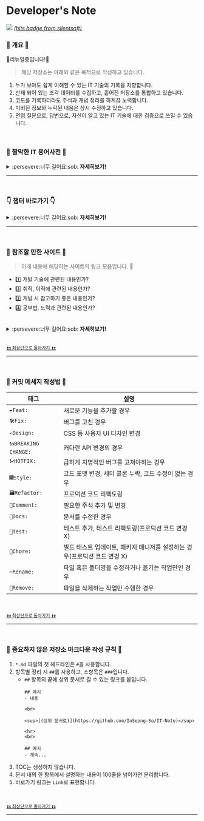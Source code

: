 # Developer's Note

<div>
  <img src="https://hits.sh/github.com/inseong-so.svg?view=today-total&extraCount=18752&label=today&color=0080ff&labelColor=00aeff&logo=github" />
  <a href="https://github.com/silentsoft/hits"><i>(hits badge from silentsoft)</i></a>
</div>

### :blue_heart: 개요 :blue_heart:
:star2:리뉴얼중입니다!:star2:

> 해당 저장소는 아래와 같은 목적으로 작성하고 있습니다.
1. 누가 보아도 쉽게 이해할 수 있는 IT 기술의 기록을 지향합니다.
2. 산재 되어 있는 조각 데이터를 수집하고, 흩어진 저장소를 통합하고 있습니다.
3. 코드를 기록하더라도 주석과 개념 정리를 하게끔 노력합니다.
4. 미비된 정보와 누락된 내용은 상시 수정하고 있습니다.
5. 면접 질문으로, 답변으로, 자신이 알고 있는 IT 기술에 대한 검증으로 쓰일 수 있습니다.

<br>

### :book: 짤막한 IT 용어사전 :book:
<details><summary>:persevere:너무 길어요:sob: <strong>자세히보기!</strong></summary>

<br>

|용어|정의|
|----|----|
|`Annotation`|자바 소스 코드에 추가하여 사용할 수 있는 메타데이터의 일종|
|`API`|Application Programming Interface, 응용 프로그램에서 사용할 수 있도록, 운영 체제나 프로그래밍 언어가 제공하는 기능을 제어할 수 있게 만든 인터페이스|
|`Architecture`|시스템의 구조나 구조들로 각 요소들과 외부에 보이는 특성들 및 요소간의 관계|
|`Class`|객체를 정의 하기 위한 상태(멤버변수)와 메서드(멤버변수)로 구성되는 틀|
|`CSS`|Cascading Style Sheet, 문서의 콘텐츠와 레이아웃, 글꼴 및 시각적 요소들로 표현되는 문서의 외관(디자인)을 분리하기 위한 목적으로 사용하는 언어|
|`Cursor`|테이블에서 여러 개의 행을 쿼리한 후에, 쿼리의 결과인 행 집합을 한 행씩 처리하기 위해 사용하는 데이터베이스 객체|
|`DCL`|Double checked locking, 멀티 스레드 환경에 안전한 Singleton 패턴을 구현하기 위한 기법. 이미 인스턴스가 생성된 경우에 동기화 블록에 들어가지 않도록 하기위해 두 번의 검사를 하도록 하는 프로그래밍 기법|
|`Encapsulation`|객체의 속성(data fields)과 행위(메서드, methods)를 하나로 묶고, 실제 구현 내용 일부를 외부에 감추어 은닉하고자 하는 프로그래밍 속성|
|`Factory`|어떤 클래스의 인스턴스를 만들지를 서브클래스에서 결정하게 하는 객체 생성 디자인패턴|
|`GC`|Garbage Collector, 힙 메모리에 남아있는 데이터를 효율적으로 관리(삭제)하는 역할을 하는 도구|
|`Glue`|Code 코드간 단단하게 결합되어 동작의 수정 및 테스트가 어려운 코드|
|`Index`|데이터들의 ROWID 정보를 별도의 세그먼트에 관리하는 데이터의 위치정보를 가진 데이터베이스 객체|
|`Inheritance`|한 클래스가 다른 클래스에서 정의된 속성(데이터, 함수)를 이어받아 그대로 사용하는 객체지향 속성|
|`Instance`|추상화 개념 또는 클래스 객체, 컴퓨터 프로세스 등과 같은 템플릿이 실제 구현된 것|
|`JDK`|Java Development Kit, 자바 SE, 자바 EE, 또는 자바 ME 플랫폼 중 하나를 구현한 것으로 솔라리스, 리눅스, 맥 OS X, 또는 윈도 자바 개발자를 대상으로 오라클에 의해 바이너리 제품으로 제공되는 개발 도구|
|`JNI`|Java Native Interface, 자바 가상 머신(JVM)에 실행되고 있는 자바코드를 네이티브 응용 프로그램(특히 하드웨어와 운영 체제 플랫폼)과 C, C++ 그리고 어샘블리 같은 다른 언어들로 구현된 라이브러리에 의해 호출되거나 호출할 수 있는 프로그래밍 프레임워크|
|`JS`|넷스케이프에서 만든 인터프리터형 프로그래밍 또는 스크립트 언어
|`JSP`|HTML 내에 자바 코드를 삽입하여 웹 서버에서 동적으로 웹 페이지를 생성하여 웹 브라우저에 돌려주는 언어
|`JVM`|Java Virtual Machine, 자바의 소스 코드를 컴파일 하게 되면 바이트 코드로 변환되는데 JVM 은 이러한 바이트 코드를 읽어서 실행할 수 있도록 해주는 도구
|`Log`|프로그램 개발이나 운영 시 발생하는 문제점을 추적하거나 운영 상태를 모니터링하기 위한 텍스트
|`Modularity`|비슷한 기능을 갖는 코드들은 같은 단위 프로그램 코드 내에 함께 포함시켜야 하며, 다른 기능들은 별도의 독립적인 단위 코드로 개발됨으로써, 유지보수와 타 프로그램들에서 쉽게 이 코드들을 재사용할 수 있도록 개발해야 한다는 프로그래밍 개념|
|`OOP`|Object-Oriented Promgramming, 컴퓨터 프로그램을 명령어의 목록으로 보는 시각에서 벗어나 여러 개의 독립된 단위, 즉 "객체"들의 모임으로 파악하고자 하는 프로그래밍 패러다임
|`Optimizer`|사용자가 질의한 SQL 문을 처리 가능한 실행계획을 탐색하고 각 실행계획에 대한 비용을 추정하여 최적의 실행계획을 수립하는 DBMS 의 핵심엔진
|`OS`|Operating System, 시스템 하드웨어를 관리할 뿐 아니라 응용 소프트웨어를 실행하기 위하여 하드웨어 추상화 플랫폼과 공통 시스템 서비스를 제공하는 시스템 소프트웨어
|`Overloding`|같은 함수 이름을 가지고 있으나 매개변수, 리턴타입 등의 특징은 다른 여러개의 서브프로그램 생성을 가능하게 하는 프로그래밍 기법
|`Overriding`|객체 지향 프로그래밍에서 서브클래스 또는 자식 클래스가 자신의 슈퍼클래스들 또는 부모 클래스들 중 하나에 의해 이미 제공된 메소드를 특정한 형태로 구현하는 것을 제공하는 프로그래밍 기법
|`Package`|클래스 또는 인터페이스를 포함 시킬 수 있으며, 서로 관련된 클래스들끼리 그룹 단위로 나누어 놓아 클래스 관리를 용이하게 하는 클래스의 묶음
|`Platform`|소프트웨어가 구동 가능한 하드웨어 아키텍처나 소프트웨어 프레임워크. 일반적으로 컴퓨터의 아키텍처, 운영 체제(OS), 프로그램 언어, 그리고 관련 런타임 라이브러리 또는 GUI 를 포함하는 개념 
|`Polymorphism`|하나의 객체를 여러 개의 타입으로, 하나의 타입으로 여러 종류의 객체를 여러 가지 모습으로 해설할 수 있는 프로그래밍 속성|
|`Procedure`|일련의 쿼리를 마치 하나의 함수처럼 실행하기 위한 쿼리의 집합|
|`Prototype`|생성할 객체들의 타입이 프로토타입인 인스턴스로부터 결정되도록 하며, 인스턴스가 새 객체를 만들기 위해 자신을 복제(clone)하는 디자인패턴|
|`Serialization`|데이터 구조나 오브젝트 상태를 동일하거나 다른 컴퓨터 환경에 저장하고 나중에 재구성할 수 있는 포맷으로 변환하는 과정|
|`Servlet`|자바를 사용하여 웹페이지를 동적으로 생성하는 서버측 프로그램 혹은 그 사양|
|`Singleton`|생성자가 여러 차례 호출되더라도 실제로 생성되는 객체는 하나이고 최초 생성 이후에 호출된 생성자는 최초의 생성자가 생성한 객체를 리턴하는 디자인패턴|
|`Spring Framework`|동적인 웹 사이트를 개발하기 위한 여러 가지 서비스를 제공하는 자바 플랫폼을 위한 오픈소스 애플리케이션 프레임워크|
|`SQL`|Structured Query Language, 관계형 데이터베이스 관리 시스템(RDBMS)의 데이터를 관리하기 위해 설계된 특수 목적의 프로그래밍 언어|
|`Synonym`|오라클 객체(테이블, 뷰, 시퀀스, 프로시저)에 대한 대체이름(Alias)를 말하며, 실질적으로 그 자체가 객체가 아니라 객체에 대한 직접적인 참조|
|`Thread-Safe`|멀티 스레드 프로그래밍에서 일반적으로 어떤 함수나 변수, 혹은 객체가 여러 스레드로부터 동시에 접근이 이루어져도 프로그램의 실행에 문제가 없어야 한다는 원칙|
|`Transaction`|데이터베이스 등의 시스템에서 사용되는 쪼갤 수 없는 업무처리의 단위|
|`Trigger`|테이블에 대한 이벤트에 반응해 자동으로 실행되는 작업|
|`XML`|Extensible Markup Language, 다른 특수한 목적을 갖는 마크업 언어를 만드는데 사용하도록 권장하는 다목적 마크업 언어|
|`IaaS(Infrastructure as a Service)`|PaaS 와 SaaS 의 기반인 Iass 를 서비스로 제공하기 위해 기존 서버 호스팅보다 H/W 확장성이 좋고 탄력적이며 빠른 제공을 할 수 있는 가상화 기술을 이용|
|`PaaS(Platform as a Service)`|서비스를 개발 할 수 있는 안정적인 환경(Platform)과 그 환경을 이용하는 응용 프로그램을 개발 할 수 있는 API 까지 제공하는 형태|
|`SaaS(Software as a Service)`|Cloud 환경에서 동작하는 응용프로그램을 서비스 형태로 제공|

<br>

<sup>[⏫⏫ 최상단으로 돌아가기 ⏫⏫](https://github.com/InSeong-So/IT-Note#developers-note)</sup>

</details>

<hr>
<br>

### :point_down: 챕터 바로가기 :point_down:
<details><summary>:persevere:너무 길어요:sob: <strong>자세히보기!</strong></summary>

<br>

<table align="center">
  <thead>
    <th>구분</th>
    <th>항목</th>  
  </thead>
  <tbody>
    <tr>
      <td><a href="https://github.com/InSeong-So/IT-Note/tree/master/chapter01-%EA%B0%9C%EB%B0%9C%EC%83%81%EC%8B%9D">:cat:개발상식</a></td>
      <td>
        <p>API와 SDK를 설명해주세요.</p>
        <p>객체 지향형 프로그래밍과 5가지 원칙을 설명해주세요.</p>
        <p>함수형 프로그래밍은 뭐에요?</p>
        <p>순수 함수란 무엇인가요?</p>
        <p>객체 지향 프로그래밍과 함수형 프로그래밍의 가장 큰 차이점은 무엇인가요?</p>
        <p>라이브러리와 프레임워크의 차이점을 알려주세요.</p>
        <p>Model1과 Model2는 무엇이 다른가요?</p>
        <p>MVC 패턴은 무엇인가요?</p>
        <p>MVP 패턴은 무엇인가요?</p>
        <p>MVVM 패턴은 무엇인가요?</p>
        <p>Flux 패턴은 무엇인가요?</p>
        <p>REST, RESTful은 뭐죠? RESTful API는요?</p>
        <p>정적/동적 타이핑에 대해 설명해주세요.</p>
        <p>TDD는요?</p>
        <p>Git과 Github 은 어떻게 달라요?</p>
        <p>SPA는 무엇인가요?</p>
        <p>PWA란 무엇인가요?</p>
        <p>CSR은 무엇이고, SSR은 무엇이죠?</p>
        <p>AOT와 JIT에 대해 설명해주세요.</p>
        <p>반응형(reactivity) 시스템이란 무엇인가요?</p>
        <p>웹 사이트를 만들 때 고려해야 할 사항은 무엇이 있을까요?</p>
        <p>웹 페이지를 만들 때의 과정을 설명해주실 수 있을까요?</p>
        <p>점진적 향상법과 우아한 성능저하법의 차이를 설명하실 수 있습니까?</p>
        <p>표준의 중요성에 관해 설명해주세요.</p>
        <p>모노레포는 무엇인지 설명해주세요.</p>
        <p>FOUC에 대해 설명해주세요. 또 FOUC를 피하기 위해선 어떻게 해야 하나요?</p>
      </td>
    </tr>
    <tr>
      <td><a href="https://github.com/InSeong-So/IT-Note/tree/master/chapter02-%EC%9A%B4%EC%98%81%EC%B2%B4%EC%A0%9C">:dog:운영체제</a></td>
      <td>
        <p>RAM과 ROM에 대해 알려주세요.</p>
        <p>Process와 Thread의 차이점을 알려주세요.</p>
        <p>Multi-Process와 Multi-Thread에 대해 알려주세요.</p>
        <p>User Thread와 Kernel Thread의 차이점은 무엇인가요?</p>
        <p>Context-Switching 이 무엇인지 설명해주세요.</p>
        <p>Deadlock 에 대해 알려주세요.</p>
        <p>Mutex 와 Semaphore, Monitor 의 차이점을 알려주세요.</p>
        <p>Memory Hierarchy 에 대해 알려주세요.</p>
        <p>메모리 관리 전략에 대해 알려주세요.</p>
        <p>메모리 할당 알고리즘에 대해 알려주세요.</p>
        <p>페이지 교체 알고리즘에 대해 알려주세요.</p>
        <p>Fragmentation 란 무엇인가요?</p>
        <p>Paging 과 Segmentation 의 차이점에 대해 알려주세요.</p>
        <p>CISC, RISC 의 차이점을 알려주세요.</p>
        <p>CPU Scheduling 에 대해 알려주세요.</p>
        <p>Sync 와 Async 의 차이점을 알려주세요.</p>
        <p>Virtual Memory 에 대해 알려주세요.</p>
        <p>Cache Memory 에 대해 알려주세요.</p>
      </td>
    </tr>
    <tr>
      <td><a href="https://github.com/InSeong-So/IT-Note/tree/master/chapter03-%EB%84%A4%ED%8A%B8%EC%9B%8C%ED%81%AC">:mouse:네트워크</a></td>
      <td>
        <p>HTTP란 무엇인가요?</p>
        <p>HTTP 1.0과 HTTP 2.0의 차이점은 뭐에요?</p>
        <p>SPDY 프로토콜에 대해 설명해주세요.</p>
        <p>HTTP 메세지란 무엇인가요?</p>
        <p>HTTP 메서드의 종류는 뭐가 있나요?</p>
        <p>HTTP 상태 코드란 무엇인가요?</p>
        <p>서버로 요청하면 일어나는 일련의 과정에 대해 설명해주세요.</p>
        <p>GET, POST 방식의 차이점은 무엇인가요?</p>
        <p>HTTP 와 HTTPS 의 차이점은요?</p>
        <p>OSI 가 뭐죠?</p>
        <p>TCP 와 UDP 의 차이점은 무엇이죠?</p>
        <p>TCP/IP 는 뭐죠?</p>
        <p>TCP-3-hands-shaking 에 대해 설명해주세요.</p>
        <p>DNS 의 Round Robin 방식을 설명해주세요.</p>
        <p>Routing Table 은 무엇인가요?</p>
        <p>URL Encode 는 무엇인가요?</p>
        <p>UTF-8을 설명해주세요.</p>
        <p>URL 과 URI 의 차이점을 모르겠어요.</p>
        <p>Server 의 인증방식에 대해 설명해주세요.</p>
      </td>
    </tr>
    <tr>
      <td><a href="https://github.com/InSeong-So/IT-Note/tree/master/chapter04.0-%EC%96%B8%EC%96%B4">:hamster:언어</a></td>
      <td>
        <p><a href="https://github.com/InSeong-So/IT-Note/tree/master/chapter04.0-%EC%96%B8%EC%96%B4#bookjava">Java</a></p>
        <p>Python</p>
        <p>JavaScript</p>
      </td>
    </tr>
    <tr>
      <td><a href="https://github.com/InSeong-So/IT-Note/tree/master/chapter04.5-%ED%94%84%EB%A0%88%EC%9E%84%EC%9B%8C%ED%81%AC">:rabbit:프레임워크와 라이브러리</a></td>
      <td>
        <p><a href="https://github.com/InSeong-So/IT-Note/tree/master/chapter04.5-%ED%94%84%EB%A0%88%EC%9E%84%EC%9B%8C%ED%81%AC#java">Spring 면접&질문 | Java</a></p>
        <p><a href="https://github.com/InSeong-So/IT-Note/tree/master/chapter04.5-%ED%94%84%EB%A0%88%EC%9E%84%EC%9B%8C%ED%81%AC#react">React 면접&질문 | JavaScript</a></p>
        <p><a href="https://github.com/InSeong-So/IT-Note/tree/master/chapter04.5-%ED%94%84%EB%A0%88%EC%9E%84%EC%9B%8C%ED%81%AC#vue">Vue 면접&질문 | JavaScript</a></p>
      </td>
    </tr>
    <tr>
      <td><a href="https://github.com/InSeong-So/IT-Note/tree/master/chapter05-%EB%8D%B0%EC%9D%B4%ED%84%B0%EB%B2%A0%EC%9D%B4%EC%8A%A4">:wolf:데이터베이스</a></td>
      <td>
        <p>SQL은 뭐죠?</p>
        <p>RDB vs NoSQL</p>
        <p>DB Normalization이 무엇인가요?</p>
        <p>SQL문의 Merge 구문에 대해 알려주세요.</p>
        <p>SQL문의 Join 구문에 대해 알려주세요.</p>
        <p>데이터베이스에서의 Index를 설명해주세요.</p>
      </td>
    </tr>
    <tr>
      <td><a href="https://github.com/InSeong-So/IT-Note/tree/master/chapter06-%EB%94%94%EC%9E%90%EC%9D%B8%ED%8C%A8%ED%84%B4#%EB%94%94%EC%9E%90%EC%9D%B8%ED%8C%A8%ED%84%B4">:frog:디자인 패턴</a></td>
      <td>
        <p>추상화 팩토리 패턴</p>
        <p>어댑터 패턴</p>
        <p>브릿지 패턴</p>
        <p>빌더 패턴</p>
        <p>커맨드 패턴</p>
        <p>컴포지트 패턴</p>
        <p>데코레이터 패턴</p>
        <p>파사드 패턴</p>
        <p>팩토리 메서드 패턴</p>
        <p>메멘토 패턴</p>
        <p>MVC 패턴</p>
        <p>관측자 패턴</p>
        <p>프로토타입 패턴</p>
        <p>프록시 패턴</p>
        <p>구독/발행 패턴</p>
        <p>전략 패턴</p>
        <p>템플릿 패턴</p>
        <p>방문자 패턴</p>
        <p>반복자 패턴</p>
      </td>
    </tr>
    <tr>
      <td><a href="https://github.com/InSeong-So/IT-Note/tree/master/chapter07-%EC%9E%90%EB%A3%8C%EA%B5%AC%EC%A1%B0%EC%99%80_%EC%95%8C%EA%B3%A0%EB%A6%AC%EC%A6%98">:tiger:자료구조와 알고리즘</a></td>
      <td>
        <p>빅오(Big-O) 표기법에 대해 설명해주세요.</p>
        <p>배열 리스트(Array List)와 연결 리스트(Linked List)의 차이점을 알려주세요.</p>
        <p>스택(Stack)과 큐(Queue)는 무엇인가요?</p>
        <p>우선순위 큐(Priority Queue)는 무엇이고, 어떻게 동작하나요?</p>
        <p>Hash 에 대해 설명해주세요.</p>
        <p>HashTable 의 이중 해쉬에 대해 설명해주세요.</p>
        <p>Tree 구조는 무엇인가요?</p>
        <p>Binary Tree와 트리 순회법에 대해 설명해주세요.</p>
        <p>Red-Black-Tree 구조를 알려주세요.</p>
        <p>B+ Tree 구조는 뭐에요?</p>
        <p>Heap 구조는 무엇인가요?</p>
        <p>Graph 구조에 대해 설명해주세요.</p>
        <p>Binary Search Tree 의 최악을 말하자면 어떤가요?</p>
        <p>DFS 와 BFS 는 뭔가요?</p>
        <p>Bubble Sort 를 구현해주세요.</p>
        <p>Selection Sort 를 구현해주세요.</p>
        <p>Insertion Sort 를 구현해주세요.</p>
        <p>Quick Sort 를 구현해주세요.</p>
        <p>Merge Sort 를 구현해주세요.</p>
        <p>Heap Sort 를 구현해주세요.</p>
        <p>정렬 알고리즘 중 가장 빠른 알고리즘은 무엇인가요?</p>
        <p>숫자형 배열이 주어지면 어떤 Sorting Algorithm 을 사용할 건가요?</p>
        <p>Factorial을 구현하는 여러 방식에 대해 설명해주세요.</p>
      </td>
    </tr>
    <tr>
      <td><a href="https://github.com/InSeong-So/IT-Note/tree/master/chapter08-%EC%9C%A0%EB%8B%89%EC%8A%A4%EC%99%80_%EB%A6%AC%EB%88%85%EC%8A%A4">:penguin:유닉스와 리눅스</a></td>
      <td></td>
    </tr>
    <tr>
      <td><a href="https://github.com/InSeong-So/IT-Note/tree/master/chapter09-%EC%A0%95%EA%B7%9C%ED%91%9C%ED%98%84%EC%8B%9D">:dolphin:정규표현식</a></td>
      <td>
        <p>정규표현식의 패턴</p>
        <p>프로토콜, 호스트명, 포트 번호 및 경로를 검증하기</p>
        <p>이메일 주소 검증하기</p>
        <p>HTML 태그 찾기</p>
        <p>HTML의 주석 찾기</p>
        <p>일반적인 프로그래밍 언어의 주석 찾기</p>
        <p>신용카드 번호 검증하기</p>
        <p>전화번호 검증하기</p>
        <p>날짜 검증하기</p>
        <p>jpg, gif 또는 png 확장자를 가진 그림 파일명 찾기</p>
        <p>1부터 50 사이의 번호 찾기</p>
        <p>16진수로 이루어진 색깔 번호 검증하기</p>
        <p>비밀번호 검증하기</p>
        <p>영문 검증하기</p>
        <p>한글 검증하기</p>
        <p>숫자 검증하기</p>
        <p>한글과 영문 검증하기</p>
        <p>숫자, 영문 검증하기</p>
        <p>주민번호 검증하기</p>
      </td>
    </tr>
    <tr>
      <td><a href="https://github.com/InSeong-So/IT-Note/tree/master/chapter10-%ED%94%84%EB%A1%A0%ED%8A%B8%EC%97%94%EB%93%9C#%ED%94%84%EB%A1%A0%ED%8A%B8%EC%97%94%EB%93%9C-%EA%B0%9C%EB%B0%9C%EC%83%81%EC%8B%9D">:watch:프론트엔드</a></td>
      <td>
        <p><a href="https://github.com/InSeong-So/IT-Note/blob/master/chapter10-%ED%94%84%EB%A1%A0%ED%8A%B8%EC%97%94%EB%93%9C/INTERVIEW.md"><strong>프론트엔드 개발자 면접 질문 정리</strong></a></p>
        <p>인터넷</p>
        <p>HTML</p>
        <p>CSS</p>
        <p>JavaScript</p>
        <p>JavaScript</p>
        <p>HTTPS</p>
        <p>패키지 매니저</p>
        <p>빌드 도구</p>
        <p>프레임워크</p>
        <p>최신 CSS</p>
        <p>웹 컴포넌트</p>
        <p>CSS 프레임워크</p>
        <p>앱 테스트</p>
        <p>타입 체커</p>
        <p>PWA</p>
        <p>SSR</p>
        <p>GraphQL</p>
        <p>정적 사이트 생성기</p>
        <p>모바일 애플리케이션</p>
        <p>데스크톱 애플리케이션</p>
        <p>웹 어셈블리</p>
      </td>
    </tr>
    <tr>
      <td><a href="https://github.com/InSeong-So/IT-Note/tree/master/chapter11-%EB%B0%A9%EB%B2%95%EB%A1%A0">:bird:방법론</a></td>
      <td>
        <p>폭포수(Waterfall)</p>
        <p>애자일(Agile)</p>
      </td>
    </tr>
    <tr>
      <td><a href="https://github.com/InSeong-So/IT-Note/tree/master/chapter12-%EB%B9%8C%EB%8D%94">:maple_leaf:빌더</a></td>
      <td>
        <p>Ant</a></p>
        <p>Maven</a></p>
        <p>Gradle</a></p>
      </td>
    </tr>
    <tr>
      <td><a href="https://github.com/InSeong-So/IT-Note/tree/master/chapter13-%EB%94%94%EC%9E%90%EC%9D%B8">:cherry_blossom:디자인</a></td>
      <td>
        <p>HTML/CSS의 기본 개념</p>
        <p>CSS의 기본 문법 1</p>
        <p>CSS의 기본 문법 2</p>
        <p>CSS 제어</p>
        <p>CSS 속성 1</p>
        <p>CSS 속성 2</p>
        <p>CSS3 속성</p>
      </td>
    </tr>
    <tr>
      <td>:mortar_board:시험 정리</td>
      <td>
        <p><a href="https://github.com/InSeong-So/IT-Note/tree/master/etc01-%EC%8B%9C%ED%97%98_%EC%A0%95%EB%A6%AC/%EC%A0%95%EB%B3%B4%EC%B2%98%EB%A6%AC%EA%B8%B0%EC%82%AC">정보처리기사</a></p>
        <p><a href="https://github.com/InSeong-So/IT-Note/tree/master/etc01-%EC%8B%9C%ED%97%98_%EC%A0%95%EB%A6%AC/SQLD">SQLD</a></p>
      </td>
    </tr>
  </tbody>
</table>


<br>

[👋 상단으로 돌아가기 👋](https://github.com/InSeong-So/IT-Note#point_down-%EC%B1%95%ED%84%B0-%EB%B0%94%EB%A1%9C%EA%B0%80%EA%B8%B0-point_down)

<br>

</details>

<hr>
<br>

### :link: 참조할 만한 사이트 :link:
> 아래 내용에 해당하는 사이트의 링크 모음입니다. :100:

- :one: 개발 기술에 관련된 내용인가?
- :two: 취직, 이직에 관련된 내용인가?
- :three: 개발 시 참고하기 좋은 내용인가?
- :four: 공부법, 노력과 관련된 내용인가?

<br>

<details><summary>:persevere:너무 길어요:sob: <strong>자세히보기!</strong></summary>

<br>

#### :sunglasses: 취업 사이트
[잡코리아](https://www.jobkorea.co.kr/)
- 개발자는 사이트의 공고보다는 합격자소서 확인해요.

[잡플래닛](https://www.jobplanet.co.kr/welcome/index)
- 대중적인 기업 평점 확인하기 좋습니다.

[오픈샐러리](https://www.opensalary.com/)
- 입/퇴사자, 연봉 추이를 확인할 수 있습니다.

[로켓펀치](https://www.rocketpunch.com/)
- IT 채용관입니다.

[원티드](https://www.wanted.co.kr/)
- 채용보상금이 있습니다. IT 채용관입니다.

[크레딧잡](https://kreditjob.com/)
- 평균 연봉, JOB에 관련한 게시글, 총 인원에 대한 그래프, 채용관을 확인할 수 있습니다.
  
[슈퍼루키](https://www.superookie.com/jobs)
- IT 채용관입니다.

[링크드인](https://www.linkedin.com/feed/)
- 글로벌한 IT 채용관입니다.
  
<br>

<sup>[⏫⏫ 최상단으로 돌아가기 ⏫⏫](https://github.com/InSeong-So/IT-Note#developers-note)</sup>

<hr>
<br>

#### :sunglasses: 취업 준비에 대한 조언
[청천향로(이동욱)님의 junior-recruit-scheduler](https://github.com/jojoldu/junior-recruit-scheduler/blob/master/README.md)

[JBee(한재엽)님의 Interview_Question_for_Beginner](https://github.com/JaeYeopHan/Interview_Question_for_Beginner)

[개발자의 포트폴리오](https://gmlwjd9405.github.io/2018/05/04/how-to-write-a-resume-for-a-developer.html)

[캡틴판교(장기효)님의 프론트엔드 개발 면접](https://joshua1988.github.io/web-development/interview/frontend-questions/)

[프론트엔드 면접 문제 은행](https://h5bp.org/Front-end-Developer-Interview-Questions/translations/korean/#JS-%EA%B4%80%EB%A0%A8-%EC%A7%88%EB%AC%B8)

[프론트엔드 면접 질문](https://devowen.com/283?category=778540)

<br>

<sup>[⏫⏫ 최상단으로 돌아가기 ⏫⏫](https://github.com/InSeong-So/IT-Note#developers-note)</sup>

<hr>
<br>

#### :sunglasses: 알고리즘
[프로그래머스](https://programmers.co.kr/)
- 코딩테스트, 과제전형을 폭 넓게 다루며 최근에는 채용관의 역할도 하고 있습니다.

[백준 온라인 저지](https://www.acmicpc.net/)
- 국내 최다 문제가 수록된 알고리즘 사이트입니다.

[코딜리티](https://www.codility.com/)

[해커랭크](https://www.hackerrank.com/)

[부경대학교-권오흠님 강의](http://www.kocw.net/home/search/kemView.do?kemId=1148815)

[리브레위키-컴퓨터공학](https://librewiki.net/wiki/%EC%8B%9C%EB%A6%AC%EC%A6%88:%EC%88%98%ED%95%99%EC%9D%B8%EB%93%AF_%EA%B3%BC%ED%95%99%EC%95%84%EB%8B%8C_%EA%B3%B5%ED%95%99%EA%B0%99%EC%9D%80_%EC%BB%B4%ED%93%A8%ED%84%B0%EA%B3%BC%ED%95%99/%EC%95%8C%EA%B3%A0%EB%A6%AC%EC%A6%98_%EA%B8%B0%EC%B4%88)

[나무위키-알고리즘](https://namu.wiki/w/%EB%B6%84%EB%A5%98:%EC%95%8C%EA%B3%A0%EB%A6%AC%EC%A6%98)

[알고리즘 공부 시작 방법 및 순서](https://blog.yena.io/studynote/2018/11/14/Algorithm-Basic.html)

[수열의 적용 이론을 검색하는 사이트](https://oeis.org/)

[그래프 구조를 시각화해주는 사이트](https://csacademy.com/app/graph_editor/)

[코드포스-자료구조란?](http://codeforces.com/blog/entry/15729)

<br>

<sup>[⏫⏫ 최상단으로 돌아가기 ⏫⏫](https://github.com/InSeong-So/IT-Note#developers-note)</sup>

<hr>
<br>

#### :sunglasses: CS 1, 네트워크

<br>

<sup>[⏫⏫ 최상단으로 돌아가기 ⏫⏫](https://github.com/InSeong-So/IT-Note#developers-note)</sup>

<hr>
<br>

#### :sunglasses: CS 2, 데이터베이스

<br>

<sup>[⏫⏫ 최상단으로 돌아가기 ⏫⏫](https://github.com/InSeong-So/IT-Note#developers-note)</sup>

<hr>
<br>

#### :sunglasses: CS 3, 운영체제
[이화여자대학교-반효경님 강의](http://www.kocw.net/home/cview.do?mty=p&kemId=1226304)

<br>

<sup>[⏫⏫ 최상단으로 돌아가기 ⏫⏫](https://github.com/InSeong-So/IT-Note#developers-note)</sup>

<hr>
<br>

#### :sunglasses: FE 1, HTML/CSS
[프론트엔드 개발자라면 반드시 알아야 할 32가지 UI 요소](https://velog.io/@oneook/%ED%94%84%EB%A1%A0%ED%8A%B8%EC%97%94%EB%93%9C-%EA%B0%9C%EB%B0%9C%EC%9E%90%EB%9D%BC%EB%A9%B4-%EB%B0%98%EB%93%9C%EC%8B%9C-%EC%95%8C%EC%95%84%EB%91%90%EC%96%B4%EC%95%BC-%ED%95%A0-32%EA%B0%80%EC%A7%80%EC%9D%98-UI-%EC%9A%94%EC%86%8C-%EB%B2%88%EC%97%AD)

<br>

<sup>[⏫⏫ 최상단으로 돌아가기 ⏫⏫](https://github.com/InSeong-So/IT-Note#developers-note)</sup>

<hr>
<br>

#### :sunglasses: FE 2, JavaScript
[일반적인 비동기 프로그래밍 개념](https://developer.mozilla.org/ko/docs/Learn/JavaScript/Asynchronous/Concepts)
- MDN의 아주 잘 정리된 비동기적 프로그래밍과 관련된 몇개의 개념에 대한 글입니다.

[왜 비동기적 프로그래밍을 해야 하는가?](https://velog.io/@hjkdw95/%EC%99%9C-%EB%B9%84%EB%8F%99%EA%B8%B0%EC%A0%81-%ED%94%84%EB%A1%9C%EA%B7%B8%EB%9E%98%EB%B0%8D%EC%9D%84-%ED%95%B4%EC%95%BC%ED%95%98%EB%8A%94%EA%B0%80)
- hjkdw95님의 블로그 글입니다.

[이벤트 버블링, 이벤트 캡처, 그리고 위임](https://joshua1988.github.io/web-development/JavaScript/event-propagation-delegation/#%EC%9D%B4%EB%B2%A4%ED%8A%B8-%EB%B2%84%EB%B8%94%EB%A7%81---event-bubbling)
- 캡틴판교(장기효)님의 글입니다. 이벤트에 대한 내요이 잘 정리되어 있습니다.

<br>

<sup>[⏫⏫ 최상단으로 돌아가기 ⏫⏫](https://github.com/InSeong-So/IT-Note#developers-note)</sup>

<hr>
<br>

#### :sunglasses: FE 3, Vue.js
[뷰 시작하기](https://kr.vuejs.org/v2/guide/installation.html)
- 뷰 공식 사이트로, 한글화가 되어 풍부한 기술 문서를 확인할 수 있습니다.

[뷰 라이프사이클 이해하기](https://beomy.tistory.com/47)
- 조금 더 상세히 라이프사이클을 알 수 있습니다.

[뷰에 TDD 적용하기](https://lmiller1990.github.io/vue-testing-handbook/ko/#%EC%9D%B4-%EA%B0%80%EC%9D%B4%EB%93%9C%EB%8A%94-%EB%AC%B4%EC%97%87%EC%9D%B8%EA%B0%80%EC%9A%94)

[Vue.js로 간단한 가계부 구현하기](https://rinae.dev/posts/hanami-vuejs-moneybook-frontend-2)

[고양이도 할 수 있는 Vue.js](https://rintiantta.github.io/jpub-vue/guide/chapter4.html#%EC%9B%8C%EC%B2%98-%EC%82%AC%EC%9A%A9-%EB%B0%A9%EB%B2%95)
- 뷰를 이해하고 응용해봅시다.

[Vutify](https://v15.vuetifyjs.com/en/getting-started/quick-start)
- 뷰 컴포넌트 오픈소스 라이브러리입니다.

[Vuex, Vue-Router, Axios로 SPA 구현하기](https://jeonghwan-kim.github.io/2018/03/26/vue-authentication.html)

<br>

<sup>[⏫⏫ 최상단으로 돌아가기 ⏫⏫](https://github.com/InSeong-So/IT-Note#developers-note)</sup>

<hr>
<br>

#### :sunglasses: FE 4, React.js
[리액트 시작하기](https://ko.reactjs.org/tutorial/tutorial.html)
- 리액트 공식 사이트로, 한글화가 되어 풍부한 기술 문서를 확인할 수 있습니다.

[김민준님의 모던 리액트](https://react.vlpt.us/)
- 리액트를 다루는 기술의 저자가 운영하는 사이트입니다.

<br>

<sup>[⏫⏫ 최상단으로 돌아가기 ⏫⏫](https://github.com/InSeong-So/IT-Note#developers-note)</sup>

<hr>
<br>

#### :sunglasses: BE 1, Java
[이펙티브 자바 3판 한글화](https://github.com/WegraLee/effective-java-3e-source-code)

<br>

<sup>[⏫⏫ 최상단으로 돌아가기 ⏫⏫](https://github.com/InSeong-So/IT-Note#developers-note)</sup>

<hr>
<br>

#### :sunglasses: BE 2, Python
[파이썬을 파이썬답게](https://programmers.co.kr/learn/courses/4008)
- 프로그래머스 무료 강의입니다. 동영상도 제공되지만 텍스트가 더 많아요.

<br>

<sup>[⏫⏫ 최상단으로 돌아가기 ⏫⏫](https://github.com/InSeong-So/IT-Note#developers-note)</sup>

<hr>
<br>

#### :sunglasses: BE 3, Node.js
[package.json](https://programmingsummaries.tistory.com/385)
- 원문 [Link](https://docs.npmjs.com/cli/v7/configuring-npm/package-json/)을 번역하신 글입니다.

[황준일님의 Todo App 개발](http://junil-hwang.com/blog/restfulapi-todoapp/)
- Node.js, Javascript를 사용한 Todo App 개발 내용입니다.

<br>

<sup>[⏫⏫ 최상단으로 돌아가기 ⏫⏫](https://github.com/InSeong-So/IT-Note#developers-note)</sup>

<hr>
<br>

#### :sunglasses: Dev 1, Apache
[톰캣 메모리 설정](https://aljjabaegi.tistory.com/218)
- 알짜배기 프로그래머님의 웹 개발 블로그 글입니다.

[톰캣 server.xml 설정](https://pshcode.tistory.com/109)
- 박성훈님의 웹 개발 블로그 글입니다.

<br>

<sup>[⏫⏫ 최상단으로 돌아가기 ⏫⏫](https://github.com/InSeong-So/IT-Note#developers-note)</sup>

<hr>
<br>

#### :sunglasses: Dev 2, Docker
[가장 빨리 만나는 Docker](http://pyrasis.com/book/DockerForTheReallyImpatient/Chapter07/09)
- 가장 빨리 만나는 Docker, 저자 이재홍님의 블로그 글입니다.

[도커 이미지의 레이어 구조, 의존성, Size](https://m.blog.naver.com/PostView.nhn?blogId=alice_k106&logNo=220403041813&proxyReferer=https:%2F%2Fwww.google.co.kr%2F)
- alice님의 웹 개발 블로그 글입니다.

[Docker Network 구조](https://bluese05.tistory.com/15)
- 클쏭님의 웹 개발 블로그 글입니다.

<br>

<sup>[⏫⏫ 최상단으로 돌아가기 ⏫⏫](https://github.com/InSeong-So/IT-Note#developers-note)</sup>

<hr>
<br>

#### :sunglasses: Dev 3, Rasberry Pi
[라즈베리파이3 B+ 설치 가이드](https://geeksvoyage.com/raspberry%20pi/install-pi-wo-monitor/)

[라즈베리파이 SVN 설치 방법](https://guzene.tistory.com/233)

[vsftpd 설정하기](https://kkamagistory.tistory.com/97)

<br>

<sup>[⏫⏫ 최상단으로 돌아가기 ⏫⏫](https://github.com/InSeong-So/IT-Note#developers-note)</sup>

<hr>
<br>

#### :sunglasses: 기술 블로그
[카카오 기술 블로그](https://tech.kakao.com/blog/)

[우아한 형제들 기술 블로그](https://techblog.woowahan.com/)

[쿠팡 기술 블로그](https://medium.com/coupang-tech/technote/home)

[왓챠 기술 블로그](https://medium.com/watcha)

[마켓 컬리 기술 블로그](https://helloworld.kurly.com/)

[뱅크 샐러드 기술 블로그](https://blog.banksalad.com/)

[NHN 기술 블로그](https://meetup.toast.com/)

[하이퍼커넥트 기술 블로그](https://hyperconnect.github.io/)

[당근마켓 기술 블로그](https://medium.com/daangn)

[강남언니 기술 블로그](https://blog.gangnamunni.com/blog/tech/)

[딜리버리 히어로 코리아 기술블로그](https://medium.com/deliverytechkorea)

[이스트소프트 AI 기술 블로그](https://blog.est.ai/)

[레진 코믹스 기술 블로그](https://tech.lezhin.com/)

[라인 기술 블로그](https://engineering.linecorp.com/ko/blog/)

[쏘카 기술 블로그](https://tech.socarcorp.kr/)

[리디 기술 블로그](https://www.ridicorp.com/story-category/tech-blog/)

[네이버 D2 기술 블로그](https://d2.naver.com/home)

<br>

<sup>[⏫⏫ 최상단으로 돌아가기 ⏫⏫](https://github.com/InSeong-So/IT-Note#developers-note)</sup>

<hr>
<br>

#### :sunglasses: Gihub
[카카오 깃허브](https://github.com/kakao)

[네이버 깃허브](http://woowabros.github.io/)

[커밋 스타일 가이드](https://udacity.github.io/git-styleguide/)

[깃허브로 취업하기](http://sujinlee.me/professional-github/)

[깃허브 독스-테이블 만드는 방법](https://docs.github.com/en/github/writing-on-github/working-with-advanced-formatting/organizing-information-with-tables)

[깃허브에서 사용할 Emoji 모음](https://www.webfx.com/tools/emoji-cheat-sheet/)

[.gitignore 생성 사이트](https://www.gitignore.io/)

[깃허브 마크다운 badge 생성 사이트](https://shields.io/category/license)

[좋은 git commit 메시지를 위한 영어 사전](https://blog.ull.im/engineering/2019/03/10/logs-on-git.html)

<br>

<sup>[⏫⏫ 최상단으로 돌아가기 ⏫⏫](https://github.com/InSeong-So/IT-Note#developers-note)</sup>

<hr>
<br>

#### :sunglasses: IDE
[VSCode 단축키](https://www.youtube.com/watch?v=EVxCdenPbFs)
- 유튜브 영상입니다. 차후 다른 글로 대체할 예정이에요.

[Intellij 단축키](http://redutan.github.io/2016/03/23/intellij-favorite-keymap-osx)
- 인텔리제이의 단축키를 정리한 글입니다. mac-os 기준으로 작성되었습니다.

<br>

<sup>[⏫⏫ 최상단으로 돌아가기 ⏫⏫](https://github.com/InSeong-So/IT-Note#developers-note)</sup>

<hr>
<br>

#### :sunglasses: IT 커뮤니티
[okky](https://okky.kr/)

[생활코딩](https://opentutorials.org/)

[뎁스노트](https://devsnote.com/)

[가리사니](https://gs.saro.me/dev)

[DBA 커뮤니티 구루비](http://gurubee.net/roadmap/oracle)

[개발자 QA 커뮤니티](https://hashcode.co.kr/)

[커리어리](https://careerly.co.kr/?token=eyJhbGciOiJIUzI1NiIsInR5cCI6IkpXVCJ9.eyJ1c2VySWQiOjI3MjQ3MywiaWF0IjoxNjIyNTQ2ODc0fQ.y67eO_W_gKyUb54M32ACoiMqXQ5QhGZ1Nj2ENFLszVs)

<br>

<sup>[⏫⏫ 최상단으로 돌아가기 ⏫⏫](https://github.com/InSeong-So/IT-Note#developers-note)</sup>

<hr>
<br>

#### :sunglasses: 온라인 강의
[인프런](https://www.inflearn.com/?gclid=CjwKCAiAlb_fBRBHEiwAzMeEdkY6B2RaHXi3oXSkFtStO642L4MZ3542qb1zkogTv_jWR-LQhBAVjBoCL60QAvD_BwE)
- 유/무료 온라인 강의 플랫폼입니다. 강의의 품질이 높아요.

[tutorialspoint](https://www.tutorialspoint.com/tutorialslibrary.htm)
- 외국 사이트로 모든 IT 기술에 대한 튜토리얼을 진행할 수 있습니다.

[이웅모님의 웹 프로그래밍 튜토리얼](https://poiemaweb.com/)
- 모던 자바스크립트 Deep Dive의 저자가 운영하는 사이트입니다.

[파이썬을 이용한 데이터 사이언스 스쿨](https://datascienceschool.net/)
- 무료입니다. 데이터 분석을 시작하려면 해당 사이트에서 도움을 받을 수 있습니다.

</details>

<br>

<sup>[⏫⏫ 최상단으로 돌아가기 ⏫⏫](https://github.com/InSeong-So/IT-Note#developers-note)</sup>

<hr>
<br>

### :speech_balloon: 커밋 메세지 작성법 :speech_balloon:

|태그|설명|
|---|----|
|`✒️Feat: `|새로운 기능을 추가할 경우|
|`🛠Fix: `|버그를 고친 경우|
|`✍️Design: `|CSS 등 사용자 UI 디자인 변경|
|`❗️♻️BREAKING CHANGE: `|커다란 API 변경의 경우|
|`❗️✔️HOTFIX: `|급하게 치명적인 버그를 고쳐야하는 경우|
|`🎆Style: `|코드 포맷 변경, 세미 콜론 누락, 코드 수정이 없는 경우|
|`🗃Refactor: `|프로덕션 코드 리팩토링|
|`💬Comment: `|필요한 주석 추가 및 변경|
|`📝Docs: `|문서를 수정한 경우|
|`🧪Test: `|테스트 추가, 테스트 리팩토링(프로덕션 코드 변경 X)|
|`🔬Chore: `|빌드 태스트 업데이트, 패키지 매니저를 설정하는 경우(프로덕션 코드 변경 X)|
|`✂️Rename: `|파일 혹은 폴더명을 수정하거나 옮기는 작업만인 경우|
|`🧺Remove: `|파일을 삭제하는 작업만 수행한 경우|

<br>

<sup>[⏫⏫ 최상단으로 돌아가기 ⏫⏫](https://github.com/InSeong-So/IT-Note#developers-note)</sup>

<hr>
<br>

### :eyes: 중요하지 않은 저장소 마크다운 작성 규칙 :eyes:
1. `*.md` 파일의 첫 헤드라인은 `#`을 사용합니다.
2. 항목별 정리 시 `##`를 사용하고, 소항목은 `###`입니다.
     - `##` 항목의 끝에 상위 문서로 갈 수 있는 링크를 붙입니다.
       ```
       ## 예시
       - 내용

       <br>

       <sup>[(상위 문서로)](https://github.com/InSeong-So/IT-Note)</sup>

       <hr>
       <br>

       ## 예시
       - 계속...
       ```
3. TOC는 생성하지 않습니다.
4. 문서 내의 한 항목에서 설명하는 내용이 100줄을 넘어가면 분리합니다.
5. 바로가기 링크는 `Link`로 표현합니다.

<br>

<sup>[⏫⏫ 최상단으로 돌아가기 ⏫⏫](https://github.com/InSeong-So/IT-Note#developers-note)</sup>

<hr>
<br>
